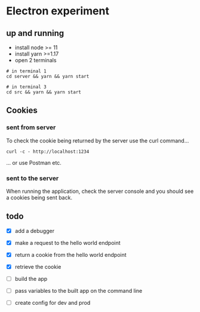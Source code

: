 # Electron experiment

## up and running

- install node >= 11
- install yarn >=1.17
- open 2 terminals

```
# in terminal 1
cd server && yarn && yarn start

# in terminal 3
cd src && yarn && yarn start
```

## Cookies

### sent from server
To check the cookie being returned by the server use the curl command...

```
curl -c - http://localhost:1234
```

... or use Postman etc.

### sent to the server

When running the application, check the server console and you should see a
cookies being sent back.

## todo

- [x] add a debugger
- [x] make a request to the hello world endpoint
- [x] return a cookie from the hello world endpoint
- [x] retrieve the cookie
- [ ] build the app
- [ ] pass variables to the built app on the command line
- [ ] create config for dev and prod

